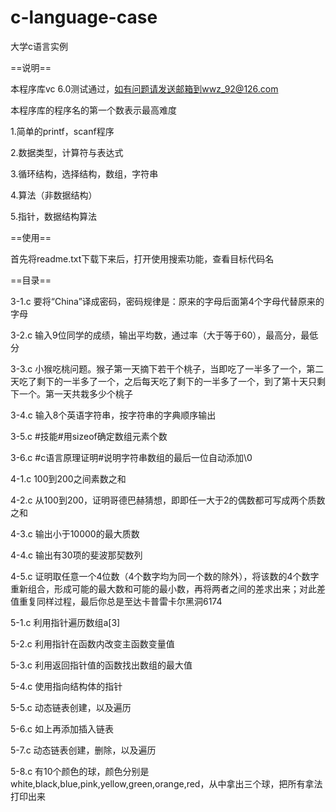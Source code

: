c-language-case
===============

大学c语言实例

==说明==

本程序库vc 6.0测试通过，如有问题请发送邮箱到wwz_92@126.com


本程序库的程序名的第一个数表示最高难度

1.简单的printf，scanf程序

2.数据类型，计算符与表达式

3.循环结构，选择结构，数组，字符串

4.算法（非数据结构）

5.指针，数据结构算法


==使用==

首先将readme.txt下载下来后，打开使用搜索功能，查看目标代码名

==目录==

3-1.c 要将“China”译成密码，密码规律是：原来的字母后面第4个字母代替原来的字母

3-2.c 输入9位同学的成绩，输出平均数，通过率（大于等于60），最高分，最低分

3-3.c 小猴吃桃问题。猴子第一天摘下若干个桃子，当即吃了一半多了一个，第二天吃了剩下的一半多了一个，之后每天吃了剩下的一半多了一个，到了第十天只剩下一个。第一天共栽多少个桃子
      
3-4.c 输入8个英语字符串，按字符串的字典顺序输出

3-5.c #技能#用sizeof确定数组元素个数

3-6.c #c语言原理证明#说明字符串数组的最后一位自动添加\0


4-1.c 100到200之间素数之和

4-2.c 从100到200，证明哥德巴赫猜想，即即任一大于2的偶数都可写成两个质数之和

4-3.c 输出小于10000的最大质数

4-4.c 输出有30项的斐波那契数列

4-5.c 证明取任意一个4位数（4个数字均为同一个数的除外），将该数的4个数字重新组合，形成可能的最大数和可能的最小数，再将两者之间的差求出来；对此差值重复同样过程，最后你总是至达卡普雷卡尔黑洞6174



5-1.c 利用指针遍历数组a[3]

5-2.c 利用指针在函数内改变主函数变量值

5-3.c 利用返回指针值的函数找出数组的最大值

5-4.c 使用指向结构体的指针

5-5.c 动态链表创建，以及遍历

5-6.c 如上再添加插入链表

5-7.c 动态链表创建，删除，以及遍历

5-8.c 有10个颜色的球，颜色分别是white,black,blue,pink,yellow,green,orange,red，从中拿出三个球，把所有拿法打印出来
